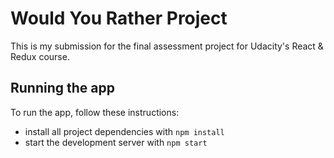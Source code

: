 # Would You Rather Project

This is my submission for the final assessment project for Udacity's React & Redux course.

## Running the app

To run the app, follow these instructions:

* install all project dependencies with `npm install`
* start the development server with `npm start`